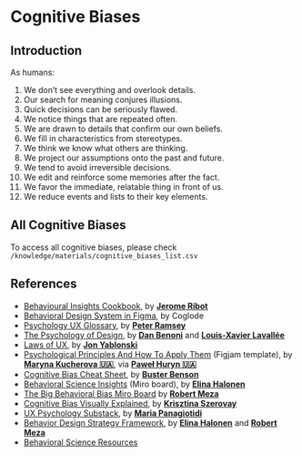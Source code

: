 # Cognitive Biases

## Introduction
As humans:
1. We don’t see everything and overlook details.
2. Our search for meaning conjures illusions.
3. Quick decisions can be seriously flawed.
4. We notice things that are repeated often.
5. We are drawn to details that confirm our own beliefs.
6. We fill in characteristics from stereotypes.
7. We think we know what others are thinking.
8. We project our assumptions onto the past and future.
9. We tend to avoid irreversible decisions.
10. We edit and reinforce some memories after the fact.
11. We favor the immediate, relatable thing in front of us.
12. We reduce events and lists to their key elements.

## All Cognitive Biases

To access all cognitive biases, please check `/knowledge/materials/cognitive_biases_list.csv`

## References
- [Behavioural Insights Cookbook](https://www.coglode.com/cookbook), by [**Jerome Ribot**](https://www.linkedin.com/feed/#)
- [Behavioral Design System in Figma](https://www.coglode.com/figma), by Coglode
- [Psychology UX Glossary](https://builtformars.com/ux-glossary), by [**Peter Ramsey**](https://www.linkedin.com/feed/#)
- [The Psychology of Design](https://growth.design/psychology), by [**Dan Benoni**](https://www.linkedin.com/feed/#) and [**Louis-Xavier Lavallée**](https://www.linkedin.com/feed/#)
- [Laws of UX](https://lawsofux.com/), by [**Jon Yablonski**](https://www.linkedin.com/feed/#)
- [Psychological Principles And How To Apply Them](https://www.figma.com/community/file/1264068588064683892/Users-behaviour-for-PM-(Psychology-principles-%26-Cognitive-biases)) (Figjam template), by [**Maryna Kucherova 🇺🇦**](https://www.linkedin.com/feed/#), via [**Paweł Huryn 🇺🇦**](https://www.linkedin.com/feed/#)
- [Cognitive Bias Cheat Sheet](https://betterhumans.pub/cognitive-bias-cheat-sheet-55a472476b18), by [**Buster Benson**](https://www.linkedin.com/feed/#)
- [Behavioral Science Insights](https://miro.com/app/board/uXjVPIaVqYo=/) (Miro board), by [**Elina Halonen**](https://www.linkedin.com/feed/#)
- [The Big Behavioral Bias Miro Board](https://miro.com/app/board/uXjVP5oxtYw=/) by [**Robert Meza**](https://www.linkedin.com/feed/#)
- [Cognitive Bias Visually Explained](https://sketchplanations.com/tags/cognitive-bias), by [**Krisztina Szerovay**](https://www.linkedin.com/feed/#)
- [UX Psychology Substack](https://uxpsychology.substack.com/), by [**Maria Panagiotidi**](https://www.linkedin.com/feed/#)
- [Behavior Design Strategy Framework](https://miro.com/app/board/uXjVPdtYRyM=/), by [**Elina Halonen**](https://www.linkedin.com/feed/#) and [**Robert Meza**](https://www.linkedin.com/feed/#)
- [Behavioral Science Resources](https://www.besci.org/)